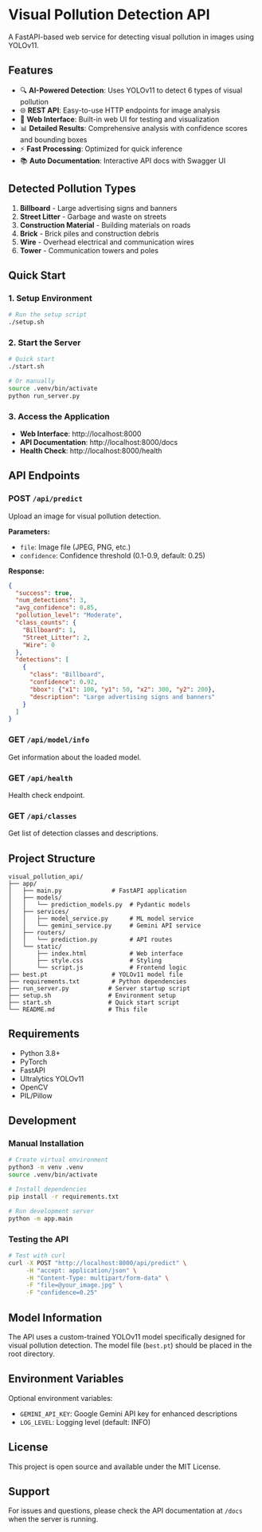 # Visual Pollution Detection API

A FastAPI-based web service for detecting visual pollution in images using YOLOv11.

## Features

- 🔍 **AI-Powered Detection**: Uses YOLOv11 to detect 6 types of visual pollution
- 🌐 **REST API**: Easy-to-use HTTP endpoints for image analysis
- 🎨 **Web Interface**: Built-in web UI for testing and visualization
- 📊 **Detailed Results**: Comprehensive analysis with confidence scores and bounding boxes
- ⚡ **Fast Processing**: Optimized for quick inference
- 📚 **Auto Documentation**: Interactive API docs with Swagger UI

## Detected Pollution Types

1. **Billboard** - Large advertising signs and banners
2. **Street Litter** - Garbage and waste on streets
3. **Construction Material** - Building materials on roads
4. **Brick** - Brick piles and construction debris
5. **Wire** - Overhead electrical and communication wires
6. **Tower** - Communication towers and poles

## Quick Start

### 1. Setup Environment

```bash
# Run the setup script
./setup.sh
```

### 2. Start the Server

```bash
# Quick start
./start.sh

# Or manually
source .venv/bin/activate
python run_server.py
```

### 3. Access the Application

- **Web Interface**: http://localhost:8000
- **API Documentation**: http://localhost:8000/docs
- **Health Check**: http://localhost:8000/health

## API Endpoints

### POST `/api/predict`
Upload an image for visual pollution detection.

**Parameters:**
- `file`: Image file (JPEG, PNG, etc.)
- `confidence`: Confidence threshold (0.1-0.9, default: 0.25)

**Response:**
```json
{
  "success": true,
  "num_detections": 3,
  "avg_confidence": 0.85,
  "pollution_level": "Moderate",
  "class_counts": {
    "Billboard": 1,
    "Street_Litter": 2,
    "Wire": 0
  },
  "detections": [
    {
      "class": "Billboard",
      "confidence": 0.92,
      "bbox": {"x1": 100, "y1": 50, "x2": 300, "y2": 200},
      "description": "Large advertising signs and banners"
    }
  ]
}
```

### GET `/api/model/info`
Get information about the loaded model.

### GET `/api/health`
Health check endpoint.

### GET `/api/classes`
Get list of detection classes and descriptions.

## Project Structure

```
visual_pollution_api/
├── app/
│   ├── main.py              # FastAPI application
│   ├── models/
│   │   └── prediction_models.py  # Pydantic models
│   ├── services/
│   │   ├── model_service.py      # ML model service
│   │   └── gemini_service.py     # Gemini API service
│   ├── routers/
│   │   └── prediction.py         # API routes
│   └── static/
│       ├── index.html            # Web interface
│       ├── style.css             # Styling
│       └── script.js             # Frontend logic
├── best.pt                  # YOLOv11 model file
├── requirements.txt         # Python dependencies
├── run_server.py           # Server startup script
├── setup.sh                # Environment setup
├── start.sh                # Quick start script
└── README.md               # This file
```

## Requirements

- Python 3.8+
- PyTorch
- FastAPI
- Ultralytics YOLOv11
- OpenCV
- PIL/Pillow

## Development

### Manual Installation

```bash
# Create virtual environment
python3 -m venv .venv
source .venv/bin/activate

# Install dependencies
pip install -r requirements.txt

# Run development server
python -m app.main
```

### Testing the API

```bash
# Test with curl
curl -X POST "http://localhost:8000/api/predict" \
     -H "accept: application/json" \
     -H "Content-Type: multipart/form-data" \
     -F "file=@your_image.jpg" \
     -F "confidence=0.25"
```

## Model Information

The API uses a custom-trained YOLOv11 model specifically designed for visual pollution detection. The model file (`best.pt`) should be placed in the root directory.

## Environment Variables

Optional environment variables:

- `GEMINI_API_KEY`: Google Gemini API key for enhanced descriptions
- `LOG_LEVEL`: Logging level (default: INFO)

## License

This project is open source and available under the MIT License.

## Support

For issues and questions, please check the API documentation at `/docs` when the server is running.